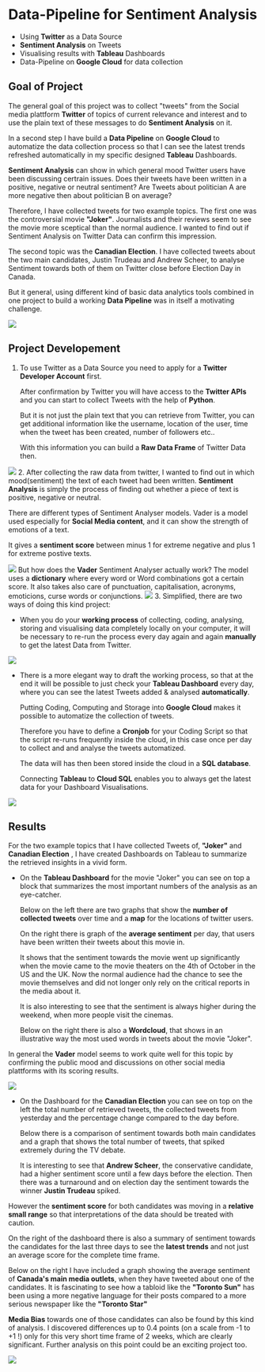 # Data-Pipeline for Sentiment Analysis 
* Using **Twitter** as a Data Source
* **Sentiment Analysis** on Tweets 
* Visualising  results with **Tableau** Dashboards
* Data-Pipeline  on **Google Cloud** for data collection

## Goal of Project
The general goal of this project was to collect "tweets" from the Social media plattform **Twitter** of topics of current relevance and interest and to use the plain text of these messages to do **Sentiment Analysis** on it.  

In a second step I have build a **Data Pipeline** on **Google Cloud** to automatize the data collection process so that I can see the latest trends refreshed automatically in my specific designed **Tableau** Dashboards. 

**Sentiment Analysis** can show in which general mood Twitter users have been discussing certrain issues. Does their tweets have been written in a positive, negative or neutral sentiment? Are Tweets about politician A are more negative then about politician B on average?

Therefore, I have collected tweets for two example topics. The first one was the controversial movie **"Joker"**.  Journalists and their reviews seem to see the movie more sceptical than the normal audience. I wanted to find out if Sentiment Analysis on Twitter Data can confirm this impression.

The second topic was the **Canadian Election**. I have collected tweets about the two main candidates, Justin Trudeau and Andrew Scheer, to analyse Sentiment towards both of them on Twitter close before Election Day in Canada.

But it general, using different kind of basic data analytics tools combined in one project to build a working **Data Pipeline** was in itself a motivating challenge.

![](https://imagizer.imageshack.com/img923/6929/99IFyS.jpg)


## Project Developement

1. To use Twitter as a Data Source you need to apply for a **Twitter Developer Account** first.  

	After confirmation by Twitter you will have access to the **Twitter APIs** and you can start to collect Tweets with the help of **Python**.
	
	But it is not just the plain text that you can retrieve from Twitter, you can get additional information like the username, location of the user, time when the tweet has been created, number of followers etc.. 
	
	With this information you can build a **Raw Data Frame** of Twitter Data then.






![](https://imagizer.imageshack.com/img921/2094/uQM514.jpg)
2. After collecting the raw data from twitter, I wanted to find out in which mood(sentiment) the text of each tweet had been written. 
**Sentiment Analysis** is simply the process of finding out whether a piece of text is positive, negative or neutral.

There are different types of Sentiment Analyser models.
Vader is a model used especially for **Social Media content**, and it can show the strength of emotions of a text.

It gives a **sentiment score** between minus 1 for extreme negative and plus 1 for extreme postive texts.

![](https://imagizer.imageshack.com/img922/2299/jhOU5V.jpg)
	But how does the **Vader** Sentiment Analyser actually work? The model  uses a **dictionary** where every word or Word combinations got a certain score. It also takes also care of punctuation, capitalisation, acronyms, emoticions, curse words or conjunctions.
![](https://imagizer.imageshack.com/img923/4034/rcfLDW.jpg)
3. Simplified, there are two ways of doing this kind project:

* When you do your **working process** of collecting, coding, analysing, 	storing and visualising data completely locally on your computer, it will be necessary to re-run the process every day again and again **manually** to get the latest Data from Twitter.

![](https://imagizer.imageshack.com/img924/9764/w3NB9p.jpg)
* There is a more elegant way to draft the working process, so that at the end it will be possible to just check your **Tableau Dashboard** every day, where you can see the latest Tweets added & analysed **automatically**.

	Putting Coding, Computing and Storage into **Google Cloud** makes it possible to automatize the collection of tweets. 
	
	Therefore you have to define a **Cronjob** for your Coding Script so that the script re-runs frequently inside the cloud, in this case once per day to collect and and analyse the tweets automatized.
	
	The data will has then been stored inside the cloud in a **SQL database**. 
	
	Connecting **Tableau** to **Cloud SQL** enables you to always get the latest data for your Dashboard Visualisations.


![](https://imagizer.imageshack.com/img922/5461/yybmiN.jpg)
## Results

For the two example topics that I have collected Tweets of, **"Joker"** and **Canadian Election** , I have created Dashboards on Tableau to summarize the retrieved insights in a vivid form.
* On the **Tableau Dashboard** for the movie "Joker" you can see on top a block that summarizes the most important numbers of the analysis as an eye-catcher.

	Below on the left there are two graphs that show the **number of collected tweets** over time and a **map** for the locations of twitter users. 
	
	On the right there is graph of the **average sentiment** per day, that users have been written their tweets about this movie in. 
	
	It shows that the sentiment towards the movie went up significantly when the movie came to the movie theaters on the 4th of October in the US and the UK. Now the normal audience had the chance to see the movie themselves and did not longer only rely on the critical reports in the media about it.

	It is also interesting to see that the sentiment is always higher during 	the weekend, when more people visit the cinemas.

	Below on the right there is also a **Wordcloud**, that shows in an illustrative way the most used words in tweets about the movie "Joker".

In general the **Vader** model seems to work quite well for this topic by confirming the public mood and discussions on other social media plattforms with its scoring results.
 
![](https://imagizer.imageshack.com/img921/9093/MIUut9.jpg)

* On the Dashboard for the **Canadian Election** you can see on top on the left the total number of retrieved tweets, the collected tweets from yesterday and the percentage change compared to the day before.

	Below there is a comparison of sentiment towards both main candidates and a graph that shows the total number of tweets, that spiked extremely during the TV debate.
	
	It is interesting to see that **Andrew Scheer**, the conservative candidate, had a higher sentiment score until a few days before the election. Then there was a turnaround and on election day the sentiment towards the winner **Justin Trudeau** spiked.
	
However the **sentiment score** for both candidates was moving in a **relative small range** so that interpretations of the data should be treated with caution.

On the right of the dashboard there is also a summary of sentiment towards the candidates for the last three days to see the **latest trends** and not just an average score for the complete time frame.

Below on the right I have included a graph showing the average sentiment of **Canada's main media outlets**, when they have tweeted about one of the candidates. It is fascinating to see how a tabloid like the **"Toronto Sun"** has been using a more negative language for their posts compared to a more serious newspaper like the **"Toronto Star"**

**Media Bias** towards one of those candidates can also be found by this kind of analysis. I discovered differences up to 0.4 points (on a scale from -1 to +1 !) only for this very short time frame of 2 weeks, which are clearly significant. Further analysis on this point could be an exciting project too.

![](https://imagizer.imageshack.com/img924/6060/n6tTU9.jpg)







